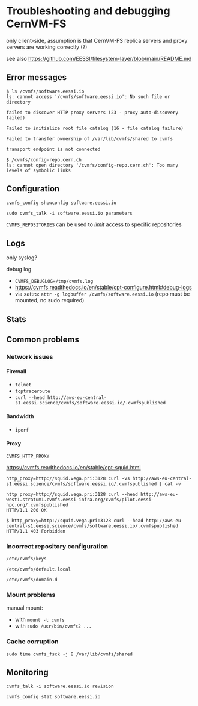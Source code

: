 # Troubleshooting and debugging CernVM-FS

only client-side, assumption is that CernVM-FS replica servers and proxy servers are working correctly (?)

see also https://github.com/EESSI/filesystem-layer/blob/main/README.md

## Error messages

```
$ ls /cvmfs/software.eessi.io
ls: cannot access '/cvmfs/software.eessi.io': No such file or directory
```

```
failed to discover HTTP proxy servers (23 - proxy auto-discovery failed)
```

```
Failed to initialize root file catalog (16 - file catalog failure)
```

```
Failed to transfer ownership of /var/lib/cvmfs/shared to cvmfs
```

```
transport endpoint is not connected
```

```
$ /cvmfs/config-repo.cern.ch
ls: cannot open directory '/cvmfs/config-repo.cern.ch': Too many levels of symbolic links
```

## Configuration

```
cvmfs_config showconfig software.eessi.io
```

```
sudo cvmfs_talk -i software.eessi.io parameters
```

`CVMFS_REPOSITORIES` can be used to *limit* access to specific repositories

## Logs

only syslog?

debug log
- `CVMFS_DEBUGLOG=/tmp/cvmfs.log`
- https://cvmfs.readthedocs.io/en/stable/cpt-configure.html#debug-logs
- via xattrs: `attr -g logbuffer /cvmfs/software.eessi.io` (repo must be mounted, no sudo required)


## Stats

## Common problems

### Network issues

#### Firewall

- `telnet`
- `tcptraceroute`
- `curl --head http://aws-eu-central-s1.eessi.science/cvmfs/software.eessi.io/.cvmfspublished`

#### Bandwidth

- `iperf`

#### Proxy

`CVMFS_HTTP_PROXY`

https://cvmfs.readthedocs.io/en/stable/cpt-squid.html

`http_proxy=http://squid.vega.pri:3128 curl -vs http://aws-eu-central-s1.eessi.science/cvmfs/software.eessi.io/.cvmfspublished | cat -v`

```
http_proxy=http://squid.vega.pri:3128 curl --head http://aws-eu-west1.stratum1.cvmfs.eessi-infra.org/cvmfs/pilot.eessi-hpc.org/.cvmfspublished
HTTP/1.1 200 OK
```
```
$ http_proxy=http://squid.vega.pri:3128 curl --head http://aws-eu-central-s1.eessi.science/cvmfs/software.eessi.io/.cvmfspublished
HTTP/1.1 403 Forbidden
```

### Incorrect repository configuration

`/etc/cvmfs/keys`

`/etc/cvmfs/default.local`

`/etc/cvmfs/domain.d`

### Mount problems

manual mount:

- with `mount -t cvmfs`
- with `sudo /usr/bin/cvmfs2 ...`

### Cache corruption

```
sudo time cvmfs_fsck -j 8 /var/lib/cvmfs/shared
```

## Monitoring

```
cvmfs_talk -i software.eessi.io revision
```

```
cvmfs_config stat software.eessi.io
```
